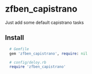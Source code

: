 # zfben_capistrano

Just add some default capistrano tasks

## Install

```ruby
  # Gemfile
  gem 'zfben_capistrano', require: nil

  # config/deloy.rb
  require 'zfben_capistrano'
```
